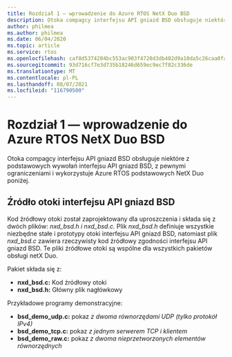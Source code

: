 ```yaml
---
title: Rozdział 1 — wprowadzenie do Azure RTOS NetX Duo BSD
description: Otoka compagcy interfejsu API gniazd BSD obsługuje niektóre z podstawowych wywołań interfejsu API gniazd BSD, z pewnymi ograniczeniami i wykorzystuje Azure RTOS podstawowych NetX Duo poniżej.
author: philmea
ms.author: philmea
ms.date: 06/04/2020
ms.topic: article
ms.service: rtos
ms.openlocfilehash: caf8d5374204bc553ac903f4720d3db402d9a10da5c26caa0fa67c4b5d340049
ms.sourcegitcommit: 93d716cf7e3d735b18246d659ec9ec7f82c336de
ms.translationtype: MT
ms.contentlocale: pl-PL
ms.lasthandoff: 08/07/2021
ms.locfileid: "116790500"
---
```

# <a name="chapter-1---introduction-to-azure-rtos-netx-duo-bsd"></a>Rozdział 1 — wprowadzenie do Azure RTOS NetX Duo BSD

Otoka compagcy interfejsu API gniazd BSD obsługuje niektóre z podstawowych wywołań interfejsu API gniazd BSD, z pewnymi ograniczeniami i wykorzystuje Azure RTOS podstawowych NetX Duo poniżej.

## <a name="bsd-socket-api-compliancy-wrapper-source"></a>Źródło otoki interfejsu API gniazd BSD

Kod źródłowy otoki został zaprojektowany dla uproszczenia i składa się z dwóch plików: *nxd_bsd.h* *i nxd_bsd.c.* Plik *nxd_bsd.h* definiuje wszystkie niezbędne stałe i prototypy otoki interfejsu API gniazd BSD, natomiast plik *nxd_bsd.c* zawiera rzeczywisty kod źródłowy zgodności interfejsu API gniazd BSD. Te pliki źródłowe otoki są wspólne dla wszystkich pakietów obsługi netX Duo.

Pakiet składa się z:

- **nxd_bsd.c:** Kod źródłowy otoki
- **nxd_bsd.h:** Główny plik nagłówkowy

Przykładowe programy demonstracyjne:

- **bsd_demo_udp.c:** pokaz *z dwoma równorzędami UDP (tylko protokół IPv4)*
- **bsd_demo_tcp.c:** pokaz *z jednym serwerem TCP i klientem*
- **bsd_demo_raw.c:** pokaz *z dwoma nieprzetworzonych elementów równorzędnych*